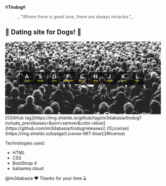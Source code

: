 #**Tindog**#
>_ "Where there is great love, there are always miracles."_
## 	:revolving_hearts: Dating site for Dogs! :couplekiss:
<img src="https://github.com/im3dabasia/Javascript30/blob/master/Drum%20Kit/Final%20Output.png" width="700">
<!-- Check out my work :rose:[GitHub Pages](https://im3dabasia.github.io/tindog/) -->
[![GitHub tag](https://img.shields.io/github/tag/im3dabasia/tindog?include_prereleases=&sort=semver&color=blue)](https://github.com/im3dabasia/tindog/releases/)
[![License](https://img.shields.io/badge/License-MIT-blue)](#license)

Technologies used:
- HTML
- CSS
- BootStrap 4
- balsamiq cloud

@im3dabasia :heart: Thanks for your time :hourglass:

